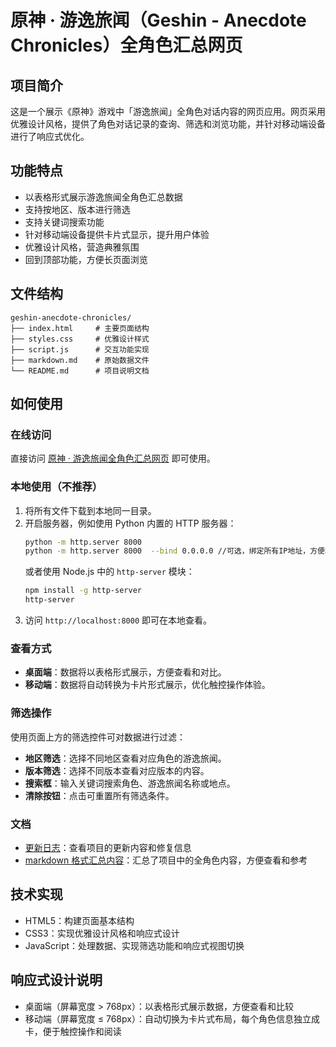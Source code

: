 # 原神 · 游逸旅闻（Geshin - Anecdote Chronicles）全角色汇总网页

## 项目简介
这是一个展示《原神》游戏中「游逸旅闻」全角色对话内容的网页应用。网页采用优雅设计风格，提供了角色对话记录的查询、筛选和浏览功能，并针对移动端设备进行了响应式优化。

## 功能特点
- 以表格形式展示游逸旅闻全角色汇总数据
- 支持按地区、版本进行筛选
- 支持关键词搜索功能
- 针对移动端设备提供卡片式显示，提升用户体验
- 优雅设计风格，营造典雅氛围
- 回到顶部功能，方便长页面浏览

## 文件结构
```
geshin-anecdote-chronicles/
├── index.html     # 主要页面结构
├── styles.css     # 优雅设计样式
├── script.js      # 交互功能实现
├── markdown.md    # 原始数据文件
└── README.md      # 项目说明文档
```

## 如何使用

### 在线访问
直接访问 [原神 · 游逸旅闻全角色汇总网页](https://geshin-anecdote-chronicles.netlify.app/) 即可使用。

### 本地使用（不推荐）
1. 将所有文件下载到本地同一目录。
2. 开启服务器，例如使用 Python 内置的 HTTP 服务器：
   ```bash
   python -m http.server 8000
   python -m http.server 8000  --bind 0.0.0.0 //可选，绑定所有IP地址，方便移动端访问
   ```
   或者使用 Node.js 中的 `http-server` 模块：
   ```bash
   npm install -g http-server
   http-server
   ```
3. 访问 `http://localhost:8000` 即可在本地查看。

### 查看方式
- **桌面端**：数据将以表格形式展示，方便查看和对比。
- **移动端**：数据将自动转换为卡片形式展示，优化触控操作体验。

### 筛选操作
使用页面上方的筛选控件可对数据进行过滤：
- **地区筛选**：选择不同地区查看对应角色的游逸旅闻。
- **版本筛选**：选择不同版本查看对应版本的内容。
- **搜索框**：输入关键词搜索角色、游逸旅闻名称或地点。
- **清除按钮**：点击可重置所有筛选条件。

### 文档
- [更新日志](doc/update-log.md)：查看项目的更新内容和修复信息
- [markdown 格式汇总内容](doc/markdown.md)：汇总了项目中的全角色内容，方便查看和参考

## 技术实现
- HTML5：构建页面基本结构
- CSS3：实现优雅设计风格和响应式设计
- JavaScript：处理数据、实现筛选功能和响应式视图切换

## 响应式设计说明
- 桌面端（屏幕宽度 > 768px）：以表格形式展示数据，方便查看和比较
- 移动端（屏幕宽度 ≤ 768px）：自动切换为卡片式布局，每个角色信息独立成卡，便于触控操作和阅读